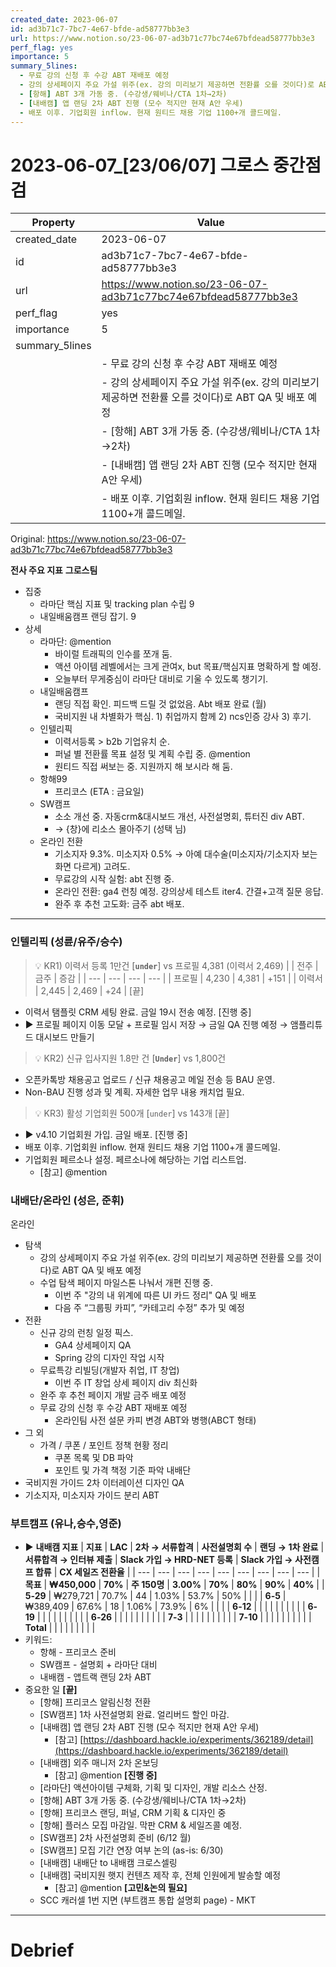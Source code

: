 ```yaml
---
created_date: 2023-06-07
id: ad3b71c7-7bc7-4e67-bfde-ad58777bb3e3
url: https://www.notion.so/23-06-07-ad3b71c77bc74e67bfdead58777bb3e3
perf_flag: yes
importance: 5
summary_5lines:
  - 무료 강의 신청 후 수강 ABT 재배포 예정
  - 강의 상세페이지 주요 가설 위주(ex. 강의 미리보기 제공하면 전환률 오를 것이다)로 ABT QA 및 배포 예정
  - [항해] ABT 3개 가동 중. (수강생/웨비나/CTA 1차→2차)
  - [내배캠] 앱 랜딩 2차 ABT 진행 (모수 적지만 현재 A안 우세)
  - 배포 이후. 기업회원 inflow. 현재 원티드 채용 기업 1100+개 콜드메일.
---
```


# 2023-06-07_[23/06/07] 그로스 중간점검

| Property | Value |
| --- | --- |
| created_date | 2023-06-07 |
| id | ad3b71c7-7bc7-4e67-bfde-ad58777bb3e3 |
| url | https://www.notion.so/23-06-07-ad3b71c77bc74e67bfdead58777bb3e3 |
| perf_flag | yes |
| importance | 5 |
| summary_5lines | |
|  | - 무료 강의 신청 후 수강 ABT 재배포 예정 |
|  | - 강의 상세페이지 주요 가설 위주(ex. 강의 미리보기 제공하면 전환률 오를 것이다)로 ABT QA 및 배포 예정 |
|  | - [항해] ABT 3개 가동 중. (수강생/웨비나/CTA 1차→2차) |
|  | - [내배캠] 앱 랜딩 2차 ABT 진행 (모수 적지만 현재 A안 우세) |
|  | - 배포 이후. 기업회원 inflow. 현재 원티드 채용 기업 1100+개 콜드메일. |

Original: https://www.notion.so/23-06-07-ad3b71c77bc74e67bfdead58777bb3e3

**전사 주요 지표**
**그로스팀**
- 집중 
  - 라마단 핵심 지표 및 tracking plan 수립 9 
  - 내일배움캠프 랜딩 잡기. 9
- 상세
  - 라마단: @mention 
    - 바이럴 트래픽의 인수를 쪼개 둠. 
    - 액션 아이템 레벨에서는 크게 관여x, but 목표/핵심지표 명확하게 할 예정.
    - 오늘부터 무게중심이 라마단 대비로 기울 수 있도록 챙기기.
  - 내일배움캠프
    - 랜딩 직접 확인. 피드백 드릴 것 없었음. Abt 배포 완료 (월)
    - 국비지원 내 차별화가 핵심. 1) 취업까지 함께 2) ncs인증 강사 3) 후기.
  - 인텔리픽
    - 이력서등록 > b2b 기업유치 순. 
    - 퍼널 별 전환률 목표 설정 및 계획 수립 중. @mention
    - 원티드 직접 써보는 중. 지원까지 해 보시라 해 둠. 
  - 항해99
    - 프리코스 (ETA : 금요일)
  - SW캠프
    - 소소 개선 중. 자동crm&대시보드 개선, 사전설명회, 튜터진 div ABT. 
    - → {창}에 리소스 몰아주기 (성택 님)
  - 온라인 전환
    - 기소지자 9.3%. 미소지자 0.5% → 아예 대수술(미소지자/기소지자 보는 화면 다르게) 고려도.
    - 무료강의 시작 실험: abt 진행 중. 
    - 온라인 전환: ga4 런칭 예정. 강의상세 테스트 iter4. 간결+고객 질문 응답.
    - 완주 후 추천 고도화: 금주 abt 배포. 

---

### 인텔리픽 (성륜/유주/승수)
> 💡 KR1) 이력서 등록 1만건 [**`under`**] vs 프로필 4,381 (이력서 2,469)
|  | 전주 | 금주 | 증감 |
| --- | --- | --- | --- |
| 프로필 | 4,230 | 4,381 | +151 |
| 이력서 | 2,445 | 2,469 | +24 |
[끝]
- 이력서 탬플릿 CRM 세팅 완료. 금일 19시 전송 예정.
[진행 중]
- ▶ 프로필 페이지 이동 모달 + 프로필 임시 저장 → 금일 QA 진행 예정
→ 앰플리튜드 대시보드 만들기
> 💡 KR2) 신규 입사지원 1.8만 건 [**`Under`**] vs 1,800건 
- 오픈카톡방 채용공고 업로드 / 신규 채용공고 메일 전송 등 BAU 운영.
- Non-BAU 진행 성과 및 계획. 자세한 업무 내용 캐치업 필요.
> 💡 KR3) 활성 기업회원 500개 [`under`] vs 143개
[끝] 
- ▶ v4.10 기업회원 가입. 금일 배포.
[진행 중]
- 배포 이후. 기업회원 inflow. 현재 원티드 채용 기업 1100+개 콜드메일. 
- 기업회원 페르소나 설정. 페르소나에 해당하는 기업 리스트업. 
  - [참고] @mention 

### 내배단/온라인 (성은, 준휘)
온라인
- 탐색
  - 강의 상세페이지 주요 가설 위주(ex. 강의 미리보기 제공하면 전환률 오를 것이다)로 ABT QA 및 배포 예정
  - 수업 탐색 페이지 마일스톤 나눠서 개편 진행 중.
    - 이번 주 "강의 내 위계에 따른 UI 카드 정리" QA 및 배포
    - 다음 주 “그룹핑 카피”, “카테고리 수정” 추가 및 예정
- 전환
  - 신규 강의 런칭 일정 픽스.
    - GA4 상세페이지 QA
    - Spring 강의 디자인 작업 시작
  - 무료특강 리빌딩(개발자 취업, IT 창업)
    - 이번 주 IT 창업 상세 페이지 div 최신화  
  - 완주 후 추천 페이지 개발 금주 배포 예정
  - 무료 강의 신청 후 수강 ABT 재배포 예정
    - 온라인팀 사전 설문 카피 변경 ABT와 병행(ABCT 형태)
- 그 외
  - 가격 / 쿠폰 / 포인트 정책 현황 정리
    - 쿠폰 목록 및 DB 파악
    - 포인트 및 가격 책정 기준 파악
내배단
- 국비지원 가이드 2차 이터레이션 디자인 QA
- 기소지자, 미소지자 가이드 분리 ABT

### 부트캠프 (유나,승수,영준)
- ▶ **내배캠 지표**
| **지표** | **LAC** | **2차 → 서류합격** | **사전설명회 수** | **랜딩 → 1차 완료** | **서류합격 → 인터뷰 제출** | **Slack 가입 → HRD-NET 등록** | **Slack 가입 → 사전캠프 합류** | **CX 세일즈 전환율** |
| --- | --- | --- | --- | --- | --- | --- | --- | --- |
| **목표** | **₩450,000** | **70%** | **주 150명** | **3.00%** | **70%** | **80%** | **90%** | **40%** |
| **5-29** | ₩279,721 | 70.7% | 44 | 1.03% | 53.7% | 50% |  |  |
| **6-5** | ₩389,409 | 67.6% | 18 | 1.06% | 73.9% | 6% |  |  |
| **6-12** |  |  |  |  |  |  |  |  |
| **6-19** |  |  |  |  |  |  |  |  |
| **6-26** |  |  |  |  |  |  |  |  |
| **7-3** |  |  |  |  |  |  |  |  |
| **7-10** |  |  |  |  |  |  |  |  |
| **Total** |  |  |  |  |  |  |  |  |
- 키워드: 
  - 항해 - 프리코스 준비
  - SW캠프 - 설명회 + 라마단 대비 
  - 내배캠 - 앱트랙 랜딩 2차 ABT 
- 중요한 일
  **[끝]**
  - [항해] 프리코스 알림신청 전환
  - [SW캠프] 1차 사전설명회 완료. 얼리버드 할인 마감.
  - [내배캠] 앱 랜딩 2차 ABT 진행 (모수 적지만 현재 A안 우세) 
    - [참고] [https://dashboard.hackle.io/experiments/362189/detail](https://dashboard.hackle.io/experiments/362189/detail)
  - [내배캠] 외주 매니저 2차 온보딩
    - [참고] @mention
  **[진행 중]**
  - [라마단] 액션아이템 구체화, 기획 및 디자인, 개발 리소스 산정. 
  - [항해] ABT 3개 가동 중. (수강생/웨비나/CTA 1차→2차)
  - [항해] 프리코스 랜딩, 퍼널, CRM 기획 & 디자인 중
  - [항해] 플러스 모집 마감일. 막판 CRM & 세일즈콜 예정.
  - [SW캠프] 2차 사전설명회 준비 (6/12 월)
  - [SW캠프] 모집 기간 연장 여부 논의 (as-is: 6/30)
  - [내배캠] 내배단 to 내배캠 크로스셀링 
  - [내배캠] 국비지원 햇지 컨텐츠 제작 후, 전체 인원에게 발송할 예정
    - [참고] @mention 
  **[고민&논의 필요]**
  - SCC 캐러셀 1번 지면 (부트캠프 통합 설명회 page) - MKT

---

# Debrief
